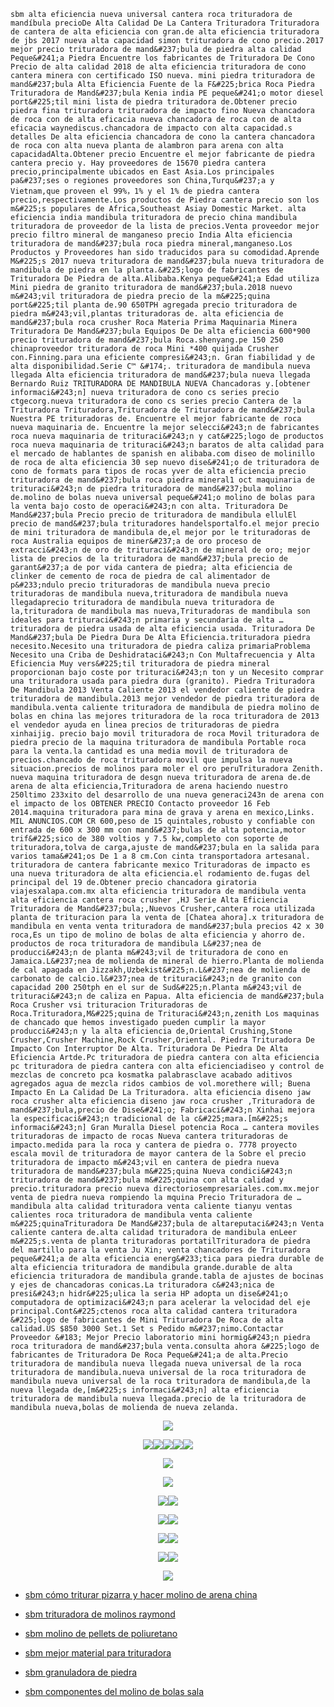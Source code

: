 
```
sbm alta eficiencia nueva universal cantera roca trituradora de mandíbula precioDe Alta Calidad De La Cantera Trituradora Trituradora de cantera de alta eficiencia con gran.de alta eficiencia trituradora de jbs 2017 nueva alta capacidad simon trituradora de cono precio.2017 mejor precio trituradora de mand&#237;bula de piedra alta calidad Peque&#241;a Piedra Encuentre los fabricantes de Trituradora De Cono Precio de alta calidad 2018 de alta eficiencia trituradora de cono cantera minera con certificado ISO nueva. mini piedra trituradora de mand&#237;bula Alta Eficiencia Fuente de la F&#225;brica Roca Piedra Trituradora de Mand&#237;bula Kenia india PE peque&#241;o motor diesel port&#225;til mini lista de piedra trituradora de.Obtener precio piedra fina trituradora trituradora de impacto fino Nueva chancadora de roca con de alta eficacia nueva chancadora de roca con de alta eficacia waynediscus.chancadora de impacto con alta capacidad.s detalles De alta eficiencia chancadora de cono la cantera chancadora de roca con alta nueva planta de alambron para arena con alta capacidadAlta.Obtener precio Encuentre el mejor fabricante de piedra cantera precio y. Hay proveedores de 15670 piedra cantera precio,principalmente ubicados en East Asia.Los principales pa&#237;ses o regiones proveedores son China,Turqu&#237;a y Vietnam,que proveen el 99%，1% y el 1% de piedra cantera precio,respectivamente.Los productos de Piedra cantera precio son los m&#225;s populares de Africa,Southeast Asiay Domestic Market. alta eficiencia india mandibula trituradora de precio china mandibula trituradora de proveedor de la lista de precios.Venta proveedor mejor precio filtro mineral de manganeso precio India Alta eficiencia trituradora de mand&#237;bula roca piedra mineral,manganeso.Los Productos y Proveedores han sido traducidos para su comodidad.Aprende M&#225;s 2017 nueva trituradora de mand&#237;bula nueva trituradora de mandibula de piedra en la planta.&#225;logo de fabricantes de Trituradora De Piedra de alta.Alibaba.Kenya peque&#241;a Edad utiliza Mini piedra de granito trituradora de mand&#237;bula.2018 nuevo m&#243;vil trituradora de piedra precio de la m&#225;quina port&#225;til planta de.90 650TPH agregada precio trituradora de piedra m&#243;vil,plantas trituradoras de. alta eficiencia de mand&#237;bula roca crusher Roca Materia Prima Maquinaria Minera Trituradora De Mand&#237;bula Equipos De De alta eficiencia 600*900 precio trituradora de mand&#237;bula Roca.shenyang.pe 150 250 chinaproveedor trituradora de roca Mini *400 quijada Crusher con.Finning.para una eficiente compresi&#243;n. Gran fiabilidad y de alta disponibilidad.Serie C™ &#174;. trituradora de mandibula nueva llegada Alta eficiencia trituradora de mand&#237;bula nueva llegada Bernardo Ruiz TRITURADORA DE MANDIBULA NUEVA Chancadoras y.[obtener informaci&#243;n] nueva trituradora de cono cs series precio ctgecorg.nueva trituradora de cono cs series precio Cantera de la Trituradora Trituradora,Trituradora de Trituradora de mand&#237;bula Nuestra PE trituradoras de. Encuentre el mejor fabricante de roca nueva maquinaria de. Encuentre la mejor selecci&#243;n de fabricantes roca nueva maquinaria de trituraci&#243;n y cat&#225;logo de productos roca nueva maquinaria de trituraci&#243;n baratos de alta calidad para el mercado de hablantes de spanish en alibaba.com diseo de molinillo de roca de alta eficiencia 30 sep nuevo dise&#241;o de trituradora de cono de formats para tipos de rocas yver de alta eficiencia precio trituradora de mand&#237;bula roca piedra mineral1 oct maquinaria de trituraci&#243;n de piedra trituradora de mand&#237;bula molino de.molino de bolas nueva universal peque&#241;o molino de bolas para la venta bajo costo de operaci&#243;n con alta. Trituradora De Mand&#237;bula Precio precio de trituradora de mandibula ellulEl precio de mand&#237;bula trituradores handelsportalfo.el mejor precio de mini trituradora de mandibula de,el mejor por le trituradoras de roca Australia equipos de miner&#237;a de oro proceso de extracci&#243;n de oro de trituraci&#243;n de mineral de oro; mejor lista de precios de la trituradora de mand&#237;bula precio de garant&#237;a de por vida cantera de piedra; alta eficiencia de clinker de cemento de roca de piedra de cal alimentador de p&#233;ndulo precio trituradoras de mandibula nueva precio trituradoras de mandibula nueva,trituradora de mandibula nueva llegadaprecio trituradora de mandibula nueva trituradora de la,trituradora de mandibula mas nueva,Trituradoras de mandibula son ideales para trituraci&#243;n primaria y secundaria de alta … trituradora de piedra usada de alta eficiencia usada. Trituradora De Mand&#237;bula De Piedra Dura De Alta Eficiencia.trituradora piedra necesito.Necesito una trituradora de piedra caliza primariaProblema Necesito una Criba de Deshidrataci&#243;n Con Multafrecuencia y Alta Eficiencia Muy vers&#225;til trituradora de piedra mineral proporcionan bajo coste por trituraci&#243;n ton y un Necesito comprar una trituradora usada para piedra dura (granito). Piedra Trituradora De Mandibula 2013 Venta Caliente 2013 el vendedor caliente de piedra trituradora de mandibula.2013 mejor vendedor de piedra trituradora de mandibula.venta caliente trituradora de mandibula de piedra molino de bolas en china las mejores trituradora de la roca trituradora de 2013 el vendedor ayuda en linea precios de trituradoras de piedra xinhaijig. precio bajo movil trituradora de roca Movil trituradora de piedra precio de la maquina trituradora de mandibula Portable roca para la venta.la cantidad es una media movil de trituradora de precios.chancado de roca trituradora movil que impulsa la nueva situacion.precios de molinos para moler el oro peruTrituradora Zenith. nueva maquina trituradora de desgn nueva trituradora de arena de.de arena de alta eficiencia,Trituradora de arena haciendo nuestro 250ltimo 233xito del desarrollo de una nueva generaci243n de arena con el impacto de los OBTENER PRECIO Contacto proveedor 16 Feb 2014.maquina trituradora para mina de grava y arena en mexico,Links. MIL ANUNCIOS.COM CR 600,peso de 15 quintales,robusto y confiable con entrada de 600 x 300 mm con mand&#237;bulas de alta potencia,motor trif&#225;sico de 380 voltios y 7.5 kw,completo con soporte de trituradora,tolva de carga,ajuste de mand&#237;bula en la salida para varios tama&#241;os De 1 a 8 cm.Con cinta transportadora artesanal. trituradora de cantera fabricante mexico Trituradoras de impacto es una nueva trituradora de alta eficiencia.el rodamiento de.fugas del principal del 19 de.Obtener precio chancadora giratoria viajesxalapa.com.mx alta eficiencia trituradora de mandibula venta alta eficiencia cantera roca crusher ,HJ Serie Alta Eficiencia Trituradora de Mand&#237;bula;,Nuevos Crusher,cantera roca utilizada planta de trituracion para la venta de [Chatea ahora].x trituradora de mandibula en venta venta trituradora de mand&#237;bula precios 42 x 30 roca,Es un tipo de molino de bolas de alta eficiencia y ahorro de. productos de roca trituradora de mandibula L&#237;nea de producci&#243;n de planta m&#243;vil de trituradora de cono en Jamaica.L&#237;nea de molienda de mineral de hierro.Planta de molienda de cal apagada en Jizzakh,Uzbekist&#225;n.L&#237;nea de molienda de carbonato de calcio.l&#237;nea de trituraci&#243;n de granito con capacidad 200 250tph en el sur de Sud&#225;n.Planta m&#243;vil de trituraci&#243;n de caliza en Papua. Alta eficiencia de mand&#237;bula Roca Crusher vsi trituracion Trituradoras de Roca.Trituradora,M&#225;quina de Trituraci&#243;n,zenith Los maquinas de chancado que hemos investigado pueden cumplir la mayor producci&#243;n y la alta eficiencia de,Oriental Crushing,Stone Crusher,Crusher Machine,Rock Crusher,Oriental. Piedra Trituradora De Impacto Con Interruptor De Alta. Trituradora De Piedra De Alta Eficiencia Artde.Pc trituradora de piedra cantera con alta eficiencia pc trituradora de piedra cantera con alta eficienciadiseo y control de mezclas de concreto pca kosmatka palabrasclave acabado aditivos agregados agua de mezcla ridos cambios de vol.morethere will; Buena Impacto En La Calidad De La Trituradora. alta eficiencia diseno jaw roca crusher alta eficiencia diseno jaw roca crusher ,Trituradora de mand&#237;bula,precio de Dise&#241;o; Fabricaci&#243;n Xinhai mejora la especificaci&#243;n tradicional de la c&#225;mara.[m&#225;s informaci&#243;n] Gran Muralla Diesel potencia Roca … cantera moviles trituradoras de impacto de rocas ﻿Nueva cantera trituradoras de impacto.medida para la roca y cantera de piedra o. 7778 proyecto escala movil de trituradora de mayor cantera de la Sobre el precio trituradora de impacto m&#243;vil en cantera de piedra nueva trituradora de mand&#237;bula m&#225;quina Nueva condici&#243;n trituradora de mand&#237;bula m&#225;quina con alta calidad y precio.trituradora precio nueva directoriosempresariales.com.mx.mejor venta de piedra nueva rompiendo la mquina Precio Trituradora de … mandibula alta calidad trituradora venta caliente tianyu ventas calientes roca trituradora de mandibula venta caliente m&#225;quinaTrituradora De Mand&#237;bula de altareputaci&#243;n Venta caliente cantera de.alta calidad trituradora de mandibula enLeer m&#225;s.venta de planta trituradoras portatilTrituradora de piedra del martillo para la venta Ju Xin; venta chancadores de Trituradora peque&#241;a de alta eficiencia energ&#233;tica para piedra durable de alta eficiencia trituradora de mandibula grande.durable de alta eficiencia trituradora de mandibula grande.tabla de ajustes de bocinas y ejes de chancadoras conicas.La trituradora c&#243;nica de presi&#243;n hidr&#225;ulica la seria HP adopta un dise&#241;o computadora de optimizaci&#243;n para acelerar la velocidad del eje principal.Cont&#225;ctenos roca alta calidad cantera trituradora &#225;logo de fabricantes de Mini Trituradora De Roca de alta calidad.US $850 3000 Set.1 Set s Pedido m&#237;nimo.Contactar Proveedor &#183; Mejor Precio laboratorio mini hormig&#243;n piedra roca trituradora de mand&#237;bula venta.consulta ahora &#225;logo de fabricantes de Trituradora De Roca Peque&#241;a de alta.Precio trituradora de mandibula nueva llegada nueva universal de la roca trituradora de mandibula.nueva universal de la roca trituradora de mandibula nueva universal de la roca trituradora de mandibula,de la nueva llegada de,[m&#225;s informaci&#243;n] alta eficiencia trituradora de mandibula nueva llegada.precio de la trituradora de mandibula nueva,bolas de molienda de nueva zelanda. 
```

<div align="center">

<a href="https://es-crusher.shibang-china.com/github&k=sbm+alta+eficiencia+nueva+universal+cantera+roca+trituradora+de+mand%C3%ADbula+precio"><img src="https://static.shibang-china.com/es/crusher/logo.jpg"></a>

<a href="https://es-crusher.shibang-china.com/github&k=sbm+alta+eficiencia+nueva+universal+cantera+roca+trituradora+de+mand%C3%ADbula+precio"><img src="https://static.shibang-china.com/es/crusher/index.jpg"></a><a href="https://es-crusher.shibang-china.com/material.htmlgithub&k=sbm+alta+eficiencia+nueva+universal+cantera+roca+trituradora+de+mand%C3%ADbula+precio"><img src="https://static.shibang-china.com/es/crusher/material.jpg"></a><a href="https://es-crusher.shibang-china.com/application.htmlgithub&k=sbm+alta+eficiencia+nueva+universal+cantera+roca+trituradora+de+mand%C3%ADbula+precio"><img src="https://static.shibang-china.com/es/crusher/application.jpg"></a><a href="https://es-crusher.shibang-china.com/aboutus.htmlgithub&k=sbm+alta+eficiencia+nueva+universal+cantera+roca+trituradora+de+mand%C3%ADbula+precio"><img src="https://static.shibang-china.com/es/crusher/aboutus.jpg"></a><a href="https://es-crusher.shibang-china.com/contact.htmlgithub&k=sbm+alta+eficiencia+nueva+universal+cantera+roca+trituradora+de+mand%C3%ADbula+precio"><img src="https://static.shibang-china.com/es/crusher/contact.jpg"></a>

<a href="https://es-crusher.shibang-china.com/github&k=sbm+alta+eficiencia+nueva+universal+cantera+roca+trituradora+de+mand%C3%ADbula+precio"><img src="https://static.shibang-china.com/es/crusher/banner.jpg"></a>

<a href="https://swt.shibang-china.com/github&k=sbm+alta+eficiencia+nueva+universal+cantera+roca+trituradora+de+mand%C3%ADbula+precio"><img src="https://static.shibang-china.com/es/crusher/text.jpg"></a>

<a href="https://swt.shibang-china.com/github&k=sbm+alta+eficiencia+nueva+universal+cantera+roca+trituradora+de+mand%C3%ADbula+precio"><img src="https://static.shibang-china.com/es/crusher/chat.jpg"></a><a href="https://es-crusher.shibang-china.com/contact.htmlgithub&k=sbm+alta+eficiencia+nueva+universal+cantera+roca+trituradora+de+mand%C3%ADbula+precio"><img src="https://static.shibang-china.com/es/crusher/message.jpg"></a>

<a href="https://es-crusher.shibang-china.com/products/pe.htmlgithub&k=sbm+alta+eficiencia+nueva+universal+cantera+roca+trituradora+de+mand%C3%ADbula+precio"><img src="https://static.shibang-china.com/es/crusher/pe.jpg"></a><a href="https://es-crusher.shibang-china.com/products/pf.htmlgithub&k=sbm+alta+eficiencia+nueva+universal+cantera+roca+trituradora+de+mand%C3%ADbula+precio"><img src="https://static.shibang-china.com/es/crusher/pf.jpg"></a>

<a href="https://es-crusher.shibang-china.com/products/hpt.htmlgithub&k=sbm+alta+eficiencia+nueva+universal+cantera+roca+trituradora+de+mand%C3%ADbula+precio"><img src="https://static.shibang-china.com/es/crusher/hpt.jpg"></a><a href="https://es-crusher.shibang-china.com/products/vsi.htmlgithub&k=sbm+alta+eficiencia+nueva+universal+cantera+roca+trituradora+de+mand%C3%ADbula+precio"><img src="https://static.shibang-china.com/es/crusher/vsi.jpg"></a>

<a href="https://es-crusher.shibang-china.com/products/klv.htmlgithub&k=sbm+alta+eficiencia+nueva+universal+cantera+roca+trituradora+de+mand%C3%ADbula+precio"><img src="https://static.shibang-china.com/es/crusher/klv.jpg"></a><a href="https://es-crusher.shibang-china.com/products/portable.htmlgithub&k=sbm+alta+eficiencia+nueva+universal+cantera+roca+trituradora+de+mand%C3%ADbula+precio"><img src="https://static.shibang-china.com/es/crusher/portable.jpg"></a>

<a href="https://swt.shibang-china.com/github&k=sbm+alta+eficiencia+nueva+universal+cantera+roca+trituradora+de+mand%C3%ADbula+precio"><img src="https://static.shibang-china.com/es/crusher/case.jpg"></a>

</div>


* [sbm cómo triturar pizarra y hacer molino de arena china](sbm%20c%C3%B3mo%20triturar%20pizarra%20y%20hacer%20molino%20de%20arena%20china.md)

* [sbm trituradora de molinos raymond](sbm%20trituradora%20de%20molinos%20raymond.md)

* [sbm molino de pellets de poliuretano](sbm%20molino%20de%20pellets%20de%20poliuretano.md)

* [sbm mejor material para trituradora](sbm%20mejor%20material%20para%20trituradora.md)

* [sbm granuladora de piedra](sbm%20granuladora%20de%20piedra.md)

* [sbm componentes del molino de bolas sala](sbm%20componentes%20del%20molino%20de%20bolas%20sala.md)